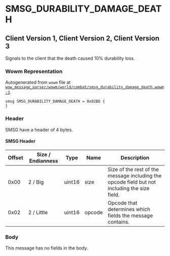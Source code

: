 # SMSG_DURABILITY_DAMAGE_DEATH

## Client Version 1, Client Version 2, Client Version 3

Signals to the client that the death caused 10% durability loss.

### Wowm Representation

Autogenerated from `wowm` file at [`wow_message_parser/wowm/world/combat/smsg_durability_damage_death.wowm:3`](https://github.com/gtker/wow_messages/tree/main/wow_message_parser/wowm/world/combat/smsg_durability_damage_death.wowm#L3).
```rust,ignore
smsg SMSG_DURABILITY_DAMAGE_DEATH = 0x02BD {
}
```
### Header

SMSG have a header of 4 bytes.

#### SMSG Header

| Offset | Size / Endianness | Type   | Name   | Description |
| ------ | ----------------- | ------ | ------ | ----------- |
| 0x00   | 2 / Big           | uint16 | size   | Size of the rest of the message including the opcode field but not including the size field.|
| 0x02   | 2 / Little        | uint16 | opcode | Opcode that determines which fields the message contains.|

### Body

This message has no fields in the body.

